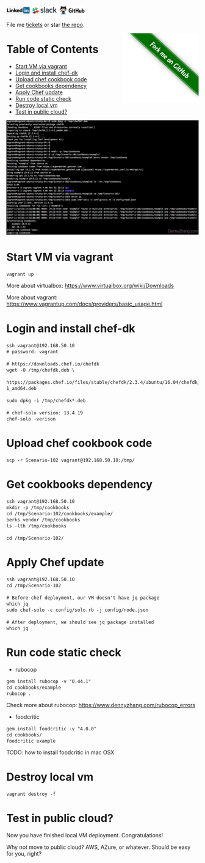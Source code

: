 [![LinkedIn](https://raw.githubusercontent.com/USDevOps/mywechat-slack-group/master/images/linkedin.png)](https://www.linkedin.com/in/dennyzhang001) [![Slack](https://raw.githubusercontent.com/USDevOps/mywechat-slack-group/master/images/slack.png)](https://www.dennyzhang.com/slack) [![Github](https://raw.githubusercontent.com/USDevOps/mywechat-slack-group/master/images/github.png)](https://github.com/DennyZhang)

File me [tickets](https://github.com/DennyZhang/chef-study/issues) or star [the repo](https://github.com/DennyZhang/chef-study).

<a href="https://github.com/DennyZhang?tab=followers"><img align="right" width="200" height="183" src="https://raw.githubusercontent.com/USDevOps/mywechat-slack-group/master/images/fork_github.png" /></a>

Table of Contents
=================

   * [Start VM via vagrant](#start-vm-via-vagrant)
   * [Login and install chef-dk](#login-and-install-chef-dk)
   * [Upload chef cookbook code](#upload-chef-cookbook-code)
   * [Get cookbooks dependency](#get-cookbooks-dependency)
   * [Apply Chef update](#apply-chef-update)
   * [Run code static check](#run-code-static-check)
   * [Destroy local vm](#destroy-local-vm)
   * [Test in public cloud?](#test-in-public-cloud)

![scenario-102-screenshot.png](../images/scenario-102-screenshot.png)

# Start VM via vagrant
```
vagrant up
```
More about virtualbox: https://www.virtualbox.org/wiki/Downloads

More about vagrant: https://www.vagrantup.com/docs/providers/basic_usage.html

# Login and install chef-dk
```
ssh vagrant@192.168.50.10
# password: vagrant

# https://downloads.chef.io/chefdk
wget -O /tmp/chefdk.deb \
     https://packages.chef.io/files/stable/chefdk/2.3.4/ubuntu/16.04/chefdk_2.3.4-1_amd64.deb

sudo dpkg -i /tmp/chefdk*.deb

# chef-solo version: 13.4.19
chef-solo -verison
```

# Upload chef cookbook code
```
scp -r Scenario-102 vagrant@192.168.50.10:/tmp/
```

# Get cookbooks dependency
```
ssh vagrant@192.168.50.10
mkdir -p /tmp/cookbooks
cd /tmp/Scenario-102/cookbooks/example/
berks vendor /tmp/cookbooks
ls -lth /tmp/cookbooks

cd /tmp/Scenario-102/
```

# Apply Chef update
```
ssh vagrant@192.168.50.10
cd /tmp/Scenario-102

# Before chef deployment, our VM doesn't have jq package
which jq
sudo chef-solo -c config/solo.rb -j config/node.json

# After deployment, we should see jq package installed
which jq
```

# Run code static check
- rubocop
```
gem install rubocop -v "0.44.1"
cd cookbooks/example
rubocop .
```
Check more about rubocop: https://www.dennyzhang.com/rubocop_errors

- foodcritic
```
gem install foodcritic -v "4.0.0"
cd cookbooks/
foodcritic example
```

TODO: how to install foodcritic in mac OSX

# Destroy local vm
```
vagrant destroy -f
```

# Test in public cloud?

Now you have finished local VM deployment. Congratulations!

Why not move to public cloud? AWS, AZure, or whatever. Should be easy for you, right?
